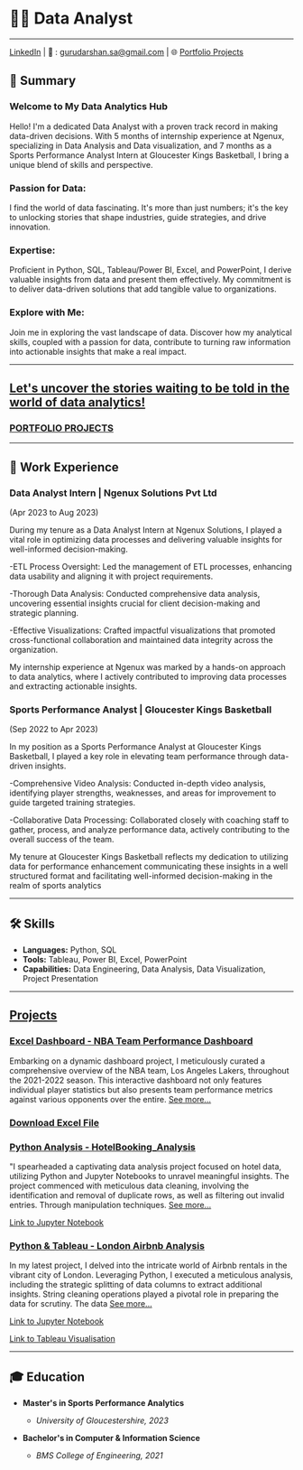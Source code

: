 # 👨‍💻 Data Analyst
---
[LinkedIn](https://www.linkedin.com/in/guru-darshan-s-a-491163254) | 📧 : gurudarshan.sa@gmail.com | 🌐 [Portfolio Projects](projects.md)


## 🚀 Summary  


### Welcome to My Data Analytics Hub

Hello! I'm a dedicated Data Analyst with a proven track record in making data-driven decisions. With 5 months of internship experience at Ngenux, specializing in Data Analysis and Data visualization, and 7 months as a Sports Performance Analyst Intern at Gloucester Kings Basketball, I bring a unique blend of skills and perspective.

### Passion for Data:
I find the world of data fascinating. It's more than just numbers; it's the key to unlocking stories that shape industries, guide strategies, and drive innovation.

### Expertise:

Proficient in Python, SQL, Tableau/Power BI, Excel, and PowerPoint, I derive valuable insights from data and present them effectively. My commitment is to deliver data-driven solutions that add tangible value to organizations.

### Explore with Me:

Join me in exploring the vast landscape of data. Discover how my analytical skills, coupled with a passion for data, contribute to turning raw information into actionable insights that make a real impact.


---
## [Let's uncover the stories waiting to be told in the world of data analytics!](projects.md)
### [PORTFOLIO PROJECTS](projects.md)
---

## 💼 Work Experience

### Data Analyst Intern        | Ngenux Solutions Pvt Ltd 
(Apr 2023 to Aug 2023)

During my tenure as a Data Analyst Intern at Ngenux Solutions, I played a vital role in optimizing data processes and delivering valuable insights for well-informed decision-making.

-ETL Process Oversight: Led the management of ETL processes, enhancing data usability and aligning it with project requirements.

-Thorough Data Analysis: Conducted comprehensive data analysis, uncovering essential insights crucial for client decision-making and strategic planning.

-Effective Visualizations: Crafted impactful visualizations that promoted cross-functional collaboration and maintained data integrity across the organization.

My internship experience at Ngenux was marked by a hands-on approach to data analytics, where I actively contributed to improving data processes and extracting actionable   insights.

### Sports Performance Analyst | Gloucester Kings Basketball 
(Sep 2022 to Apr 2023)

In my position as a Sports Performance Analyst at Gloucester Kings Basketball, I played a key role in elevating team performance through data-driven insights.

-Comprehensive Video Analysis: Conducted in-depth video analysis, identifying player strengths, weaknesses, and areas for improvement to guide targeted training strategies.

-Collaborative Data Processing: Collaborated closely with coaching staff to gather, process, and analyze performance data, actively contributing to the overall success of the team.

My tenure at Gloucester Kings Basketball reflects my dedication to utilizing data for performance enhancement communicating these insights in a well structured format and facilitating well-informed decision-making in the realm of sports analytics

---

## 🛠️ Skills

- **Languages:** Python, SQL
- **Tools:** Tableau, Power BI, Excel, PowerPoint
- **Capabilities:** Data Engineering, Data Analysis, Data Visualization, Project Presentation
  
 ---

## [Projects](projects.md)

### [Excel Dashboard - NBA Team Performance Dashboard](ExcelProject.md) 
Embarking on a dynamic dashboard project, I meticulously curated a comprehensive overview of the NBA team, Los Angeles Lakers, throughout the 2021-2022 season. This interactive dashboard not only features individual player statistics but also presents team performance metrics against various opponents over the entire. [See more...](ExcelProject.md)

### [Download Excel File](https://github.com/Guru-Darshan/guru-darshan.github.io/raw/207d4680f86b054a3caeeb9dab730f911c4fceba/s4216964_Dashboard.xlsx)



### [Python Analysis - HotelBooking_Analysis](https://github.com/Guru-Darshan/guru-darshan.github.io/blob/main/HotelBooking_Analysis.ipynb)
"I spearheaded a captivating data analysis project focused on hotel data, utilizing Python and Jupyter Notebooks to unravel meaningful insights. The project commenced with meticulous data cleaning, involving the identification and removal of duplicate rows, as well as filtering out invalid entries. Through manipulation techniques. [See more...](https://github.com/Guru-Darshan/guru-darshan.github.io/blob/main/HotelBooking_Analysis.ipynb)

[Link to Jupyter Notebook](https://github.com/Guru-Darshan/guru-darshan.github.io/blob/main/HotelBooking_Analysis.ipynb)



### [Python & Tableau - London Airbnb Analysis ](https://github.com/Guru-Darshan/guru-darshan.github.io/blob/main/London_airbnb.ipynb)
In my latest project, I delved into the intricate world of Airbnb rentals in the vibrant city of London. Leveraging Python, I executed a meticulous analysis, including the strategic splitting of data columns to extract additional insights. String cleaning operations played a pivotal role in preparing the data for scrutiny. The data [See more...](https://github.com/Guru-Darshan/guru-darshan.github.io/blob/main/London_airbnb.ipynb)

[Link to Jupyter Notebook](https://github.com/Guru-Darshan/guru-darshan.github.io/blob/main/London_airbnb.ipynb)

[Link to Tableau Visualisation](https://public.tableau.com/views/LondonAirbnb_17017120366450/Dashboard2?:language=en-GB&:display_count=n&:origin=viz_share_link)
  

---

## 🎓 Education

- **Master's in Sports Performance Analytics**
  - *University of Gloucestershire, 2023*

- **Bachelor's in Computer & Information Science**
  - *BMS College of Engineering, 2021*
    



